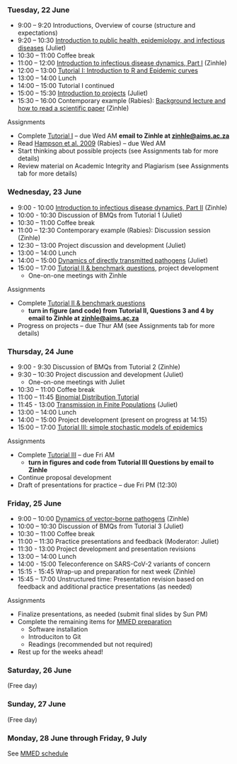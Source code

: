 <div markdown="1">

### Tuesday, 22 June

-  9:00 – 9:20 Introductions, Overview of course (structure and expectations)
-  9:20 – 10:30 [Introduction to public health, epidemiology, and infectious diseases]({{page.repo}}/raw/master/lectures/Intro_PH_Epi_ID.pdf) (Juliet)
-  10:30 – 11:00 Coffee break
-  11:00 – 12:00 [Introduction to infectious disease dynamics, Part I]({{page.repo}}/raw/master/lectures/Intro_ID_Dynamics_I.pdf) (Zinhle)
-  12:00 – 13:00 [Tutorial I: Introduction to R and Epidemic curves](#computerlabs)
-  13:00 – 14:00 Lunch
-  14:00 – 15:00 Tutorial I continued
-  15:00 – 15:30 [Introduction to projects]({{page.repo}}/raw/master/Project_guidelines.pdf) (Juliet)
-  15:30 – 16:00 Contemporary example (Rabies): [Background lecture and how to read a scientific paper]({{page.repo}}/raw/master/lectures/How_to_read_exRabies.pdf) (Zinhle)

Assignments

- Complete [Tutorial I](#computerlabs) – due Wed AM **email to Zinhle at zinhle@aims.ac.za**
- Read [Hampson et al. 2009]({{page.repo}}/raw/master/readings/Hampson2009.pdf) (Rabies) – due Wed AM
- Start thinking about possible projects (see Assignments tab for more details)
- Review material on Academic Integrity and Plagiarism (see Assignments tab for more details)

### Wednesday, 23 June

- 9:00 - 10:00 [Introduction to infectious disease dynamics, Part II]({{page.repo}}/raw/master/lectures/Intro_ID_Dynamics_II.pdf) (Zinhle)
- 10:00 - 10:30 Discussion of BMQs from Tutorial 1 (Juliet)
-  10:30 – 11:00 Coffee break
-  11:00 – 12:30 Contemporary example (Rabies): Discussion session (Zinhle)
-  12:30 – 13:00 Project discussion and development (Juliet)
-  13:00 – 14:00 Lunch
-  14:00 – 15:00 [Dynamics of directly transmitted pathogens]({{page.repo}}/raw/master/lectures/Intro_ID_Dynamics_III.pdf) (Juliet)
-  15:00 – 17:00 [Tutorial II & benchmark questions](#computerlabs), project development
    - One-on-one meetings with Zinhle

Assignments

- Complete [Tutorial II & benchmark questions](#computerlabs)
    - **turn in figure (and code) from Tutorial II,  Questions 3 and 4 by email to Zinhle at zinhle@aims.ac.za**
- Progress on projects – due Thur AM (see Assignments tab for more details)

### Thursday, 24 June

-  9:00 - 9:30  Discussion of BMQs from Tutorial 2 (Zinhle)
-  9:30 – 10:30 Project discussion and development (Juliet)
    - One-on-one meetings with Juliet
-  10:30 – 11:00 Coffee break
-  11:00 – 11:45 [Binomial Distribution Tutorial](#computerlabs)
-  11:45 - 13:00 [Transmission in Finite Populations]({{page.repo}}/raw/master/lectures/FinitePopModels.pdf) (Juliet)
-  13:00 – 14:00 Lunch
-  14:00 – 15:00 Project development (present on progress at 14:15)
-  15:00 – 17:00 [Tutorial III: simple stochastic models of epidemics](#computerlabs)

Assignments

- Complete [Tutorial III](#computerlabs) – due Fri AM
    - **turn in figures and code from Tutorial III Questions by email to Zinhle**
- Continue proposal development
- Draft of presentations for practice – due Fri PM (12:30)

### Friday, 25 June

- 9:00 – 10:00 [Dynamics of vector-borne pathogens]({{page.repo}}/raw/master/lectures/Dynamics_VB_Pathogens.pdf) (Zinhle)
- 10:00 – 10:30  Discussion of BMQs from Tutorial 3 (Juliet)
- 10:30 – 11:00 Coffee break
- 11:00 – 11:30 Practice presentations and feedback (Moderator: Juliet)
- 11:30 - 13:00 Project development and presentation revisions
- 13:00 – 14:00 Lunch
- 14:00 - 15:00 Teleconference on SARS-CoV-2 variants of concern
- 15:15 - 15:45 Wrap-up and preparation for next week (Zinhle)
- 15:45 – 17:00 Unstructured time: Presentation revision based on feedback and additional practice presentations (as needed)

Assignments

- Finalize presentations, as needed (submit final slides by Sun PM)
- Complete the remaining items for [MMED preparation](http://www.ici3d.org/MMED/preparation/)
    - Software installation
    - Introduciton to Git
    - Readings (recommended but not required)
- Rest up for the weeks ahead!


### Saturday, 26 June

(Free day)

### Sunday, 27 June

(Free day)

### Monday, 28 June through Friday, 9 July

See [MMED schedule](http://www.ici3d.org/MMED/schedule)

</div>
